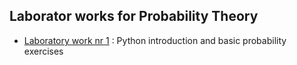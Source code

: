 ## Laborator works for Probability Theory

- [Laboratory work nr 1](https://github.com/sergiu-terman/labs/tree/master/tpi/lab1) : Python introduction and basic probability exercises

